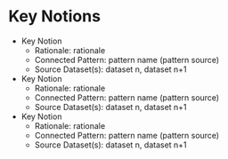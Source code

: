 <!-- 
Identify a thorough list of key notions.

    For each key notion, explain the rationale of why it is a key notion.
    For each key notion or set of key notions, identify a pattern which can be used to model them, otherwise indicate that there is no existing pattern.
        Draft an instantiation of the pattern (a module) based on the use-case, where possible.
        For key notions with no pattern, draft a module which would model them.
    Connect the key notion to where the data is coming from. For example, if an Event is a key notion, which piece of the identified datasets are used to populate the module.
        Occasionally there will be controlled vocabularies. These are not technically patterns, but are a list of individuals that are important (and will not change). Indicate which key notions behave as such and their list of individuals.
-->

# Key Notions

* Key Notion
    * Rationale: rationale
    * Connected Pattern: pattern name (pattern source)
    * Source Dataset(s): dataset n, dataset n+1
* Key Notion
    * Rationale: rationale
    * Connected Pattern: pattern name (pattern source)
    * Source Dataset(s): dataset n, dataset n+1
* Key Notion
    * Rationale: rationale
    * Connected Pattern: pattern name (pattern source)
    * Source Dataset(s): dataset n, dataset n+1